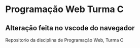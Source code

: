 # Programação Web Turma C

## Alteração feita no vscode do navegador

Repositorio da disciplina de Programação Web, Turma C
